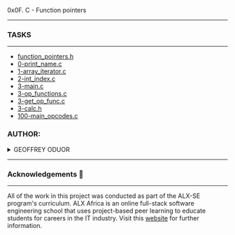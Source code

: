 0x0F. C - Function pointers

---

### TASKS ###

----

- [function_pointers.h](https://github.com/luckyhope1/0x0F-function_pointers/alx-low_level_programming/tree/main/function_pointers.h)
- [0-print_name.c](https://github.com/luckyhope1/alx-low_level_programming/tree/main/0-print_name.c)
- [1-array_iterator.c](https://github.com/luckyhope1/alx-low_level_programming/tree/main/1-array_iterator.c)
- [2-int_index.c](https://github.com/luckyhope1/alx-low_level_programming/tree/main/2-int_index.c)
- [3-main.c](https://github.com/luckyhope1/alx-low_level_programming/tree/main/main.c)
- [3-op_functions.c](https://github.com/luckyhope1/alx-low_level_programming/tree/main/3-op_functions.c)
- [3-get_op_func.c](https://github.com/luckyhope1/alx-low_level_programming/tree/main/3-get_op_func.c)
- [3-calc.h](https://github.com/luckyhope1/alx-low_level_programming/tree/main/3-calc.h)
- [100-main_opcodes.c](https://github.com/luckyhope1/alx-low_level_programming/tree/main/100-main_opcodes.c)

### AUTHOR:
<details>
    <summary>GEOFFREY ODUOR</summary>
    <ul>
        <li>
            <a href="https://github.com/luckyhope1">Github</a>
        </li>
        <li>
            <a href="https://twitter.com/TomGeoffry">Twitter</a>
        </li>
        <li>
            <a href="https://geoffrytom@gmail.com">e-mail</a>
        </li>
    </ul>
</details>

---

### Acknowledgements  :pray:
___
All of the work in this project was conducted as part of the ALX-SE program's curriculum. ALX Africa is an online full-stack software engineering school that uses project-based peer learning to educate students for careers in the IT industry. Visit this <a href="https://www.alxafrica.com/software-engineering-2022">website</a> for further information.
